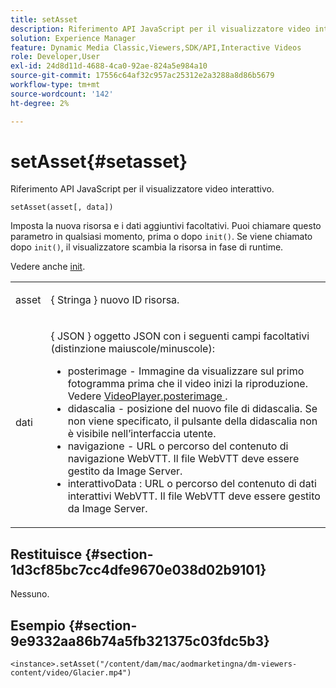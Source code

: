 ```yaml
---
title: setAsset
description: Riferimento API JavaScript per il visualizzatore video interattivo.
solution: Experience Manager
feature: Dynamic Media Classic,Viewers,SDK/API,Interactive Videos
role: Developer,User
exl-id: 24d8d11d-4688-4ca0-92ae-824a5e984a10
source-git-commit: 17556c64af32c957ac25312e2a3288a8d86b5679
workflow-type: tm+mt
source-wordcount: '142'
ht-degree: 2%

---
```


# setAsset{#setasset}

Riferimento API JavaScript per il visualizzatore video interattivo.

`setAsset(asset[, data])`

Imposta la nuova risorsa e i dati aggiuntivi facoltativi. Puoi chiamare questo parametro in qualsiasi momento, prima o dopo `init()`. Se viene chiamato dopo `init()`, il visualizzatore scambia la risorsa in fase di runtime.

Vedere anche [init](../../../c-html5-aem-asset-viewers/c-html5-aem-int-video/c-html5-aem-int-video-javascriptapiref/r-html5-aem-int-video-javascriptapiref-init.md#reference-aee94dd92a28410784f7a1792e28683b).

<table id="table_896DFF34A68A403DB93A6D597461A573"> 
 <tbody> 
  <tr> 
   <td colname="col1"> <p> <span class="codeph"> asset </span> </p> </td> 
   <td colname="col2"> <p>{ <span class="codeph"> Stringa </span>} nuovo ID risorsa. </p> </td> 
  </tr> 
  <tr> 
   <td colname="col1"> <p> <span class="codeph"> dati </span> </p> </td> 
   <td colname="col2"> <p> { <span class="codeph"> JSON </span>} oggetto JSON con i seguenti campi facoltativi (distinzione maiuscole/minuscole): </p> <p> 
     <ul id="ul_924FB99ACF0F43699CD229593F1C1384"> 
      <li id="li_F3CFEF28BCB7450991EFE0BD4EB28E36"> <span class="codeph"> posterimage  </span> - Immagine da visualizzare sul primo fotogramma prima che il video inizi la riproduzione. Vedere <a href="../../../c-html5-aem-asset-viewers/c-html5-aem-int-video/r-html5-aem-int-video-config-attrib/r-html5-aem-int-video-config-attrib-videoplayer-posterimage.md#reference-8e8e2b3e7e9c4ee8b6dadf90cef494f7" format="dita" scope="local"> VideoPlayer.posterimage </a>. </li> 
      <li id="li_D6C3E543C70942C582020780E2DF74C8"> <span class="codeph"> didascalia  </span> - posizione del nuovo file di didascalia. Se non viene specificato, il pulsante della didascalia non è visibile nell’interfaccia utente. </li> 
      <li id="li_BF866BD7275E450EA08A0E72FAA9D3AE"> <span class="codeph"> navigazione  </span> - URL o percorso del contenuto di navigazione WebVTT. Il file WebVTT deve essere gestito da Image Server. </li> 
      <li id="li_0C0EC5AB00554EC6AA01F60684A40213"> <span class="codeph"> interattivoData  </span> : URL o percorso del contenuto di dati interattivi WebVTT. Il file WebVTT deve essere gestito da Image Server. </li> 
     </ul> </p> </td> 
  </tr> 
 </tbody> 
</table>

## Restituisce {#section-1d3cf85bc7cc4dfe9670e038d02b9101}

Nessuno.

## Esempio {#section-9e9332aa86b74a5fb321375c03fdc5b3}

```
<instance>.setAsset("/content/dam/mac/aodmarketingna/dm-viewers-content/video/Glacier.mp4")
```
